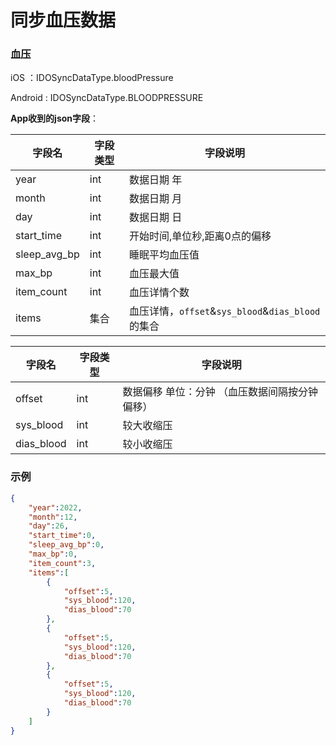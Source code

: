 # 同步血压数据

### 血压

iOS ：IDOSyncDataType.bloodPressure

Android : IDOSyncDataType.BLOODPRESSURE

**App收到的json字段**：

| 字段名       | 字段类型 | 字段说明                                          |
| ------------ | -------- | ------------------------------------------------- |
| year         | int      | 数据日期 年                                       |
| month        | int      | 数据日期 月                                       |
| day          | int      | 数据日期 日                                       |
| start_time   | int      | 开始时间,单位秒,距离0点的偏移                     |
| sleep_avg_bp | int      | 睡眠平均血压值                                    |
| max_bp       | int      | 血压最大值                                        |
| item_count   | int      | 血压详情个数                                      |
| items        | 集合     | 血压详情，`offset`&`sys_blood`&`dias_blood`的集合 |

| 字段名     | 字段类型 | 字段说明                                        |
| ---------- | -------- | ----------------------------------------------- |
| offset     | int      | 数据偏移 单位：分钟  （血压数据间隔按分钟偏移） |
| sys_blood  | int      | 较大收缩压                                      |
| dias_blood | int      | 较小收缩压                                      |

### 示例

```json
{
    "year":2022,
    "month":12,
    "day":26,
    "start_time":0,
    "sleep_avg_bp":0,
    "max_bp":0,
    "item_count":3,
    "items":[
        {
            "offset":5,
            "sys_blood":120,
            "dias_blood":70
        },
        {
            "offset":5,
            "sys_blood":120,
            "dias_blood":70
        },
        {
            "offset":5,
            "sys_blood":120,
            "dias_blood":70
        }
    ]
}
```

